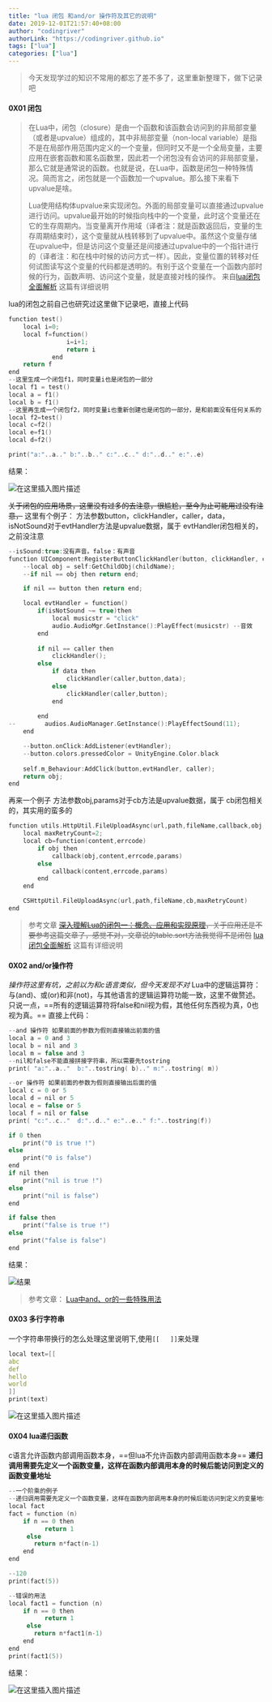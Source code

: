 ```yaml
---
title: "lua 闭包 和and/or 操作符及其它的说明"
date: 2019-12-01T21:57:40+08:00
author: "codingriver"
authorLink: "https://codingriver.github.io"
tags: ["lua"]
categories: ["lua"]
---
```


<!--more-->

>今天发现学过的知识不常用的都忘了差不多了，这里重新整理下，做下记录吧

####  0X01 闭包

>在Lua中，闭包（closure）是由一个函数和该函数会访问到的非局部变量（或者是upvalue）组成的，其中非局部变量（non-local variable）是指不是在局部作用范围内定义的一个变量，但同时又不是一个全局变量，主要应用在嵌套函数和匿名函数里，因此若一个闭包没有会访问的非局部变量，那么它就是通常说的函数。也就是说，在Lua中，函数是闭包一种特殊情况。简而言之，闭包就是一个函数加一个upvalue。那么接下来看下upvalue是啥。
>
>Lua使用结构体upvalue来实现闭包。外面的局部变量可以直接通过upvalue进行访问。upvalue最开始的时候指向栈中的一个变量，此时这个变量还在它的生存周期内。当变量离开作用域（译者注：就是函数返回后，变量的生存周期结束时），这个变量就从栈转移到了upvalue中。虽然这个变量存储在upvalue中，但是访问这个变量还是间接通过upvalue中的一个指针进行的（译者注：和在栈中时候的访问方式一样）。因此，变量位置的转移对任何试图读写这个变量的代码都是透明的。有别于这个变量在一个函数内部时候的行为，函数声明、访问这个变量，就是直接对栈的操作。
>来自[lua闭包全面解析](https://blog.csdn.net/peter_teng/article/details/52750022) 这篇有详细说明


lua的闭包之前自己也研究过这里做下记录吧，直接上代码
```c
function test()
	local i=0;
	local f=function()
				i=i+1;
				return i
			end
	return f
end
--这里生成一个闭包f1，同时变量i也是闭包的一部分
local f1 = test()
local a = f1()
local b = f1()
--这里再生成一个闭包f2，同时变量i也重新创建也是闭包的一部分，是和前面没有任何关系的
local f2=test()
local c=f2()
local e=f1()
local d=f2()

print("a:"..a.." b:"..b.." c:"..c.." d:"..d.." e:"..e)


```

结果：
  
  

![在这里插入图片描述](https://cdn.jsdelivr.net/gh/codingriver/cdn/20181011195056786.png)  


~~关于闭包的应用场景，这里没有过多的去注意，很尴尬，至今为止可能用过没有注意，~~ 
这里有个例子：
方法参数button，clickHandler，caller，data，isNotSound对于evtHandler方法是upvalue数据，属于 evtHandler闭包相关的，之前没注意
```c
--isSound:true:没有声音。false：有声音
function UIComponent:RegisterButtonClickHandler(button, clickHandler, caller,data,isNotSound)  
    --local obj = self:GetChildObj(childName);
    --if nil == obj then return end;

    if nil == button then return end;

    local evtHandler = function()
        if(isNotSound ~= true)then
            local musicstr = "click"
            audio.AudioMgr.GetInstance():PlayEffect(musicstr) --音效
        end
        
        if nil == caller then
            clickHandler();
        else
            if data then
                clickHandler(caller,button,data);
            else
                clickHandler(caller,button);
            end
             
        end
--        audios.AudioManager.GetInstance():PlayEffectSound(11);
    end

    --button.onClick:AddListener(evtHandler);
    --button.colors.pressedColor = UnityEngine.Color.black
 
    self.m_Behaviour:AddClick(button,evtHandler, caller);
    return obj;
end
```
再来一个例子
方法参数obj,params对于cb方法是upvalue数据，属于 cb闭包相关的，其实用的蛮多的
```c
function utils.HttpUtil.FileUploadAsync(url,path,fileName,callback,obj,params)
    local maxRetryCount=2;
    local cb=function(content,errcode)
        if obj then
            callback(obj,content,errcode,params)
        else
            callback(content,errcode,params)
        end
    end    

    CSHttpUtil.FileUploadAsync(url,path,fileName,cb,maxRetryCount)
end
```
> 参考文章
~~[深入理解Lua的闭包一：概念、应用和实现原理](https://blog.csdn.net/maximuszhou/article/details/44280109)，关于应用还是不要参考这篇文章了，感觉不对，文章说的table.sort方法我觉得不是闭包~~ 
> [lua闭包全面解析](https://blog.csdn.net/peter_teng/article/details/52750022) 这篇有详细说明

####  0X02 and/or操作符

*操作符这里有坑，之前以为和c语言类似，但今天发现不对*
Lua中的逻辑运算符：与(and)、或(or)和非(not)，与其他语言的逻辑运算符功能一致，这里不做赘述。只说一点，==所有的逻辑运算符将false和nil视为假，其他任何东西视为真，0也视为真。==
直接上代码：
```c
--and 操作符 如果前面的参数为假则直接输出前面的值
local a = 0 and 3
local b = nil and 3
local m = false and 3
--nil和false不能直接拼接字符串，所以需要先tostring
print( "a:"..a.."  b:"..tostring( b).." m:"..tostring( m))

--or 操作符 如果前面的参数为假则直接输出后面的值
local c = 0 or 5
local d = nil or 5
local e = false or 5
local f = nil or false
print( "c:"..c.."  d:"..d.." e:"..e.." f:"..tostring(f))

if 0 then
	print("0 is true !")
else
	print("0 is false")
end
if nil then
	print("nil is true !")
else
	print("nil is false")
end

if false then
	print("false is true !")
else
	print("false is false")
end


```
结果：
  

![结果](https://cdn.jsdelivr.net/gh/codingriver/cdn/20181011202238228.png)  

>参考文章：
>[Lua中and、or的一些特殊用法](https://blog.csdn.net/gzy252050968/article/details/50513100/)

####  0X03 多行字符串

一个字符串带换行的怎么处理这里说明下,使用`[[   ]]`来处理
```c
local text=[[
abc
def
hello
world
]]
print(text)
```
  
  

![在这里插入图片描述](https://cdn.jsdelivr.net/gh/codingriver/cdn/20181011203321427.png)  


####  0X04 lua递归函数

c语言允许函数内部调用函数本身，==但lua不允许函数内部调用函数本身==
**递归调用需要先定义一个函数变量，这样在函数内部调用本身的时候后能访问到定义的函数变量地址**
```c
--一个阶乘的例子
--递归调用需要先定义一个函数变量，这样在函数内部调用本身的时候后能访问到定义的变量地址
local fact
fact = function (n)
    if n == 0 then
          return 1 
     else
       return n*fact(n-1)
    end
end

--120
print(fact(5))

--错误的用法
local fact1 = function (n)
    if n == 0 then
          return 1 
     else
       return n*fact1(n-1)
    end
end
print(fact1(5))
```
结果：
  
  

![在这里插入图片描述](https://cdn.jsdelivr.net/gh/codingriver/cdn/20181011203830657.png)  


